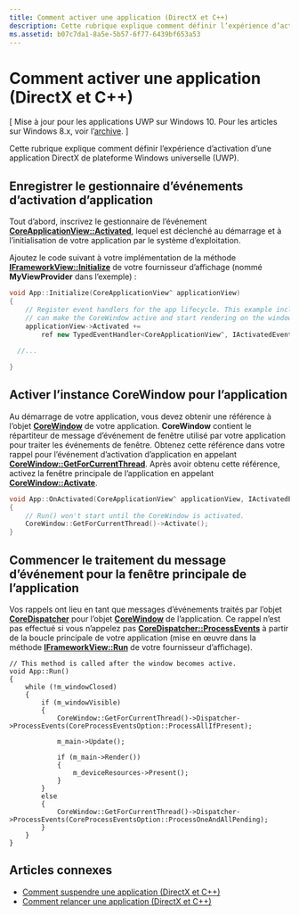 ```yaml
---
title: Comment activer une application (DirectX et C++)
description: Cette rubrique explique comment définir l’expérience d’activation d’une application DirectX de plateforme Windows universelle (UWP).
ms.assetid: b07c7da1-8a5e-5b57-6f77-6439bf653a53
---
```


# Comment activer une application (DirectX et C++)


\[ Mise à jour pour les applications UWP sur Windows 10. Pour les articles sur Windows 8.x, voir l’[archive](http://go.microsoft.com/fwlink/p/?linkid=619132). \]

Cette rubrique explique comment définir l’expérience d’activation d’une application DirectX de plateforme Windows universelle (UWP).

## Enregistrer le gestionnaire d’événements d’activation d’application


Tout d’abord, inscrivez le gestionnaire de l’événement [**CoreApplicationView::Activated**](https://msdn.microsoft.com/library/windows/apps/br225018), lequel est déclenché au démarrage et à l’initialisation de votre application par le système d’exploitation.

Ajoutez le code suivant à votre implémentation de la méthode [**IFrameworkView::Initialize**](https://msdn.microsoft.com/library/windows/apps/hh700495) de votre fournisseur d’affichage (nommé **MyViewProvider** dans l’exemple) :

```cpp
void App::Initialize(CoreApplicationView^ applicationView)
{
    // Register event handlers for the app lifecycle. This example includes Activated, so that we
    // can make the CoreWindow active and start rendering on the window.
    applicationView->Activated +=
        ref new TypedEventHandler<CoreApplicationView^, IActivatedEventArgs^>(this, &App::OnActivated);
  
  //...

}
```

## Activer l’instance CoreWindow pour l’application


Au démarrage de votre application, vous devez obtenir une référence à l’objet [**CoreWindow**](https://msdn.microsoft.com/library/windows/apps/br208225) de votre application. **CoreWindow** contient le répartiteur de message d’événement de fenêtre utilisé par votre application pour traiter les événements de fenêtre. Obtenez cette référence dans votre rappel pour l’événement d’activation d’application en appelant [**CoreWindow::GetForCurrentThread**](https://msdn.microsoft.com/library/windows/apps/hh701589). Après avoir obtenu cette référence, activez la fenêtre principale de l’application en appelant [**CoreWindow::Activate**](https://msdn.microsoft.com/library/windows/apps/br208254).

```cpp
void App::OnActivated(CoreApplicationView^ applicationView, IActivatedEventArgs^ args)
{
    // Run() won't start until the CoreWindow is activated.
    CoreWindow::GetForCurrentThread()->Activate();
}
```

## Commencer le traitement du message d’événement pour la fenêtre principale de l’application


Vos rappels ont lieu en tant que messages d’événements traités par l’objet [**CoreDispatcher**](https://msdn.microsoft.com/library/windows/apps/br208211) pour l’objet [**CoreWindow**](https://msdn.microsoft.com/library/windows/apps/br208225) de l’application. Ce rappel n’est pas effectué si vous n’appelez pas [**CoreDispatcher::ProcessEvents**](https://msdn.microsoft.com/library/windows/apps/br208215) à partir de la boucle principale de votre application (mise en œuvre dans la méthode [**IFrameworkView::Run**](https://msdn.microsoft.com/library/windows/apps/hh700505) de votre fournisseur d’affichage).

``` syntax
// This method is called after the window becomes active.
void App::Run()
{
    while (!m_windowClosed)
    {
        if (m_windowVisible)
        {
            CoreWindow::GetForCurrentThread()->Dispatcher->ProcessEvents(CoreProcessEventsOption::ProcessAllIfPresent);

            m_main->Update();

            if (m_main->Render())
            {
                m_deviceResources->Present();
            }
        }
        else
        {
            CoreWindow::GetForCurrentThread()->Dispatcher->ProcessEvents(CoreProcessEventsOption::ProcessOneAndAllPending);
        }
    }
}
```

## Articles connexes


* [Comment suspendre une application (DirectX et C++)](how-to-suspend-an-app-directx-and-cpp.md)
* [Comment relancer une application (DirectX et C++)](how-to-resume-an-app-directx-and-cpp.md)

 

 






<!--HONumber=Mar16_HO1-->


